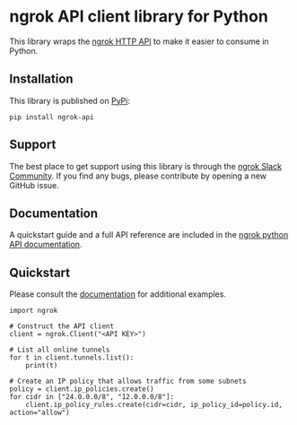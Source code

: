 <!-- Code generated for API Clients. DO NOT EDIT. -->

# ngrok API client library for Python

This library wraps the [ngrok HTTP API](https://ngrok.com/docs/api) to make it
easier to consume in Python.

## Installation

This library is published on [PyPi](https://pypi.org/project/ngrok-api/):

    pip install ngrok-api

## Support

The best place to get support using this library is through the [ngrok Slack Community](https://ngrok.com/slack). If you find any bugs, please contribute by opening a new GitHub issue.

## Documentation

A quickstart guide and a full API reference are included in the [ngrok python API documentation](https://python-api.docs.ngrok.com).

## Quickstart

Please consult the [documentation](https://python-api.docs.ngrok.com) for additional examples.

    import ngrok

    # Construct the API client
    client = ngrok.Client("<API KEY>")

    # List all online tunnels
    for t in client.tunnels.list():
        print(t)

    # Create an IP policy that allows traffic from some subnets
    policy = client.ip_policies.create()
    for cidr in ["24.0.0.0/8", "12.0.0.0/8"]:
        client.ip_policy_rules.create(cidr=cidr, ip_policy_id=policy.id, action="allow")
